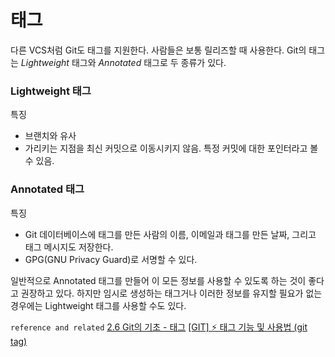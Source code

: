 # 태그

다른 VCS처럼 Git도 태그를 지원한다. 사람들은 보통 릴리즈할 때 사용한다.
Git의 태그는 _Lightweight_ 태그와 _Annotated_ 태그로 두 종류가 있다.

### Lightweight 태그

특징
- 브랜치와 유사
- 가리키는 지점을 최신 커밋으로 이동시키지 않음.
  특정 커밋에 대한 포인터라고 볼 수 있음.

### Annotated 태그

특징
- Git 데이터베이스에 태그를 만든 사람의 이름, 이메일과 태그를 만든 날짜, 그리고 태그 메시지도 저장한다.
 - GPG(GNU Privacy Guard)로 서명할 수 있다.
 
 일반적으로 Annotated 태그를 만들어 이 모든 정보를 사용할 수 있도록 하는 것이 좋다고 권장하고 있다.
 하지만 임시로 생성하는 태그거나 이러한 정보를 유지할 필요가 없는 경우에는 Lightweight 태그를 사용할 수도 있다.

``reference and related``
[2.6 Git의 기초 - 태그](https://git-scm.com/book/ko/v2/Git%EC%9D%98-%EA%B8%B0%EC%B4%88-%ED%83%9C%EA%B7%B8)
[[GIT] ⚡️ 태그 기능 및 사용법 (git tag)](https://inpa.tistory.com/entry/GIT-%E2%9A%A1%EF%B8%8F-%ED%83%9C%EA%B7%B8-%EA%B8%B0%EB%8A%A5-%EB%B0%8F-%EC%82%AC%EC%9A%A9%EB%B2%95-tag#annotated_%ED%83%9C%EA%B7%B8_%EC%83%9D%EC%84%B1)
